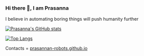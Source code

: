### Hi there 👋, I am Prasanna
I believe in automating boring things will push humanity further

[![Prasanna's GitHub stats](https://github-readme-stats.vercel.app/api?username=prasannan-robots&show_icons=true&theme=github_dark)](https://github.com/anuraghazra/github-readme-stats)

[![Top Langs](https://github-readme-stats.vercel.app/api/top-langs/?username=prasannan-robots&theme=github_dark)](https://github.com/anuraghazra/github-readme-stats)

Contacts = [prasannan-robots.github.io](https://prasannan-robots.github.io/)
 